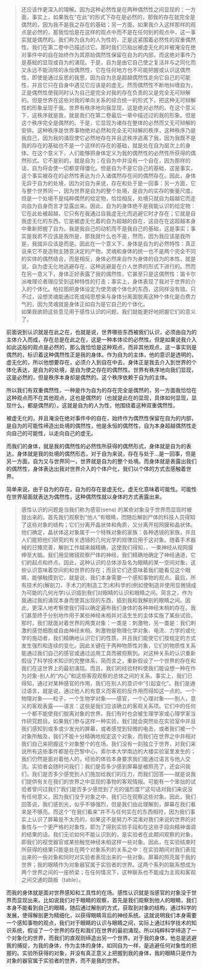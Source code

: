 <blockquote data-pid="m_9VCYzO">还应该作更深入的理解。因为这种必然性是在两种偶然性之间显现的：一方面，事实上，如果我在“在此”的形式下存在是必然的，那我的存在就完全是偶然的，因为我不是我之存在的基础；另一方面，如果我介入这样那样的观点是必然的，那我恰恰是在这样的观点中而不是在任何别的观点中，这一事实就是偶然的。我们称为自为的人为性的，正是这紧围着必然性的双重偶然性。我们在第二卷中已描述过它。那时我们已指出被虚无化的并被淹没在绝对事件中的自在始终作为其原始偶然性保留在自为的内部，而这绝对事件乃是基础的显现或自为的涌现。于是，自为是由它自己使之复活并与之同化而又永远不能消除的永恒偶然性，它在任何地方也不可能把握或认识这偶然性，即使是通过反思的我思，因为自为总是超越偶然性走向它自己的可能性，并且它只在自身中遇见它应该是的虚无。然而偶然性不断地纠缠自为，正是偶然性使我同时认为自己是完全对我的存在负责的又是完全无可辩解的。但是世界在这些对我的单向关系的综合统一的形式下，把这种无可辩解性的形象呈现于我。世界有秩序地向我显现，这是绝对必然的。在这个意义下，这秩序就是我，就是我们在第二卷最后一章中描述过的我的形象。但是这个秩序完全是偶然的。于是，它显现为诸存在整体的必然而又无可辩解的安排。这种秩序是世界事物绝对必然和完全无可辩解的秩序，这种秩序乃是我自己，因为我的涌现使它必然地存在并且这秩序逃离了我，因为我既不是我的存在的基础也不是一个这样的存在的基础，就是处在自为层次上的身体。在这个意义下，人们能够把身体定义为我的偶然性的必然性所获得的偶然形式。它不是别的，就是自为；在自为中并没有一个自在，因为那样的话，自为将会使一切都变得僵化。但是自为不是它自己的基础，这是事实，这个事实被存在的必然性表达为介入诸偶然存在间的偶然存在。因此，身体无异于自为的处境，因为对自为来说，存在和处于是一回事：另一方面，它与整个世界同一，因为世界是自为的整个处境，是自为的实存的衡量尺度。但是一个处境不是纯粹偶然的给定物，恰恰相反，处境只就自为超越它而走向自为自身而言才显露出来。因此，自为的身体绝不是我能认识的给定物：它在此处被超越，它只有在我通过自我虚无化而逃避它时才存在；它就是自我虚无化的东西。它是被虚无化着的自为超越的自在，这自在在这超越本身中重新把握了自为。我是我自己的动机而不是我自己的基础，这是事实；事实是我若不应该是我所是，那我就什么也不是，然而，因为我应该是我所是，我就非应该是而是。因此在一个意义下，身体是自为的必然特性：真正说来它不是造物主随意决定的产物，灵魂和身体的统一也不是两个完全不同的实体的偶然结合，而是相反，身体必然来自作为身体的自为的本性，就是说，自为虚无化地逃避存在，这种逃避是在介人世界的形式下进行的。然而在另一意义下，身体正好表露了我的偶然性，它甚至只是这偶然性：笛卡尔派唯理论者理应受到这种特性的打击；事实上，身体表现了我对于世界的介入的个体化。柏拉图把身体设定为使灵魂个体化的东西，这同样没有错。只不过，设想灵魂能通过死或纯思想来与身体分离面脱离这种个体化是白费力气的，因为灵魂就是身体正如自为是它自己的个体化。<br>如果我欲把这些意见用于感性认识的问题，我们就能更好地把握它们的意义了。</blockquote><p data-pid="7bH1JUj_">前面说到认识就是在此之在，也就是说，世界哪些东西被我们认识，必须由自为的主体介入而成，存在总是在此之在，这是一种本体论的必然性。但是如果说我介入如此这般的观点是必然的，那么我恰恰是这种观点，而非其他观点，这一事实则是偶然的，标识着这种偶然性正是我的身体。作为自为的主体，他的意识是透明的，虚无化的，所以他想要存在，必须介入到自在中去，身体正是我去介入到世界的个体化表达，是自为的处境，是自为使之存在的偶然性。世界有秩序地向我们显现，这是必然的，但是秩序本身却是偶然的。这个秩序依赖于自为的主体。</p><p data-pid="GnAkSxWa">所以我们有双重偶然性，一种是作为自为的存在完全是偶然的，另一方面我恰恰在这种观点而不在其他观点，这也是偶然的（也就是此在的显现，具体如何显现，显现什么，都是偶然的）。这就是自为的人为性，他围绕着这种双重偶然性。</p><p data-pid="yBunsgC-">被虚无化的，并且淹没在绝对事件中的自在，始终作为偶然性保留在自为的内部，是自为的可能性缔造出处境的偶然性，他是永恒的偶然性，自为本身超越偶然性走向自己的可能性，以走向自己的虚无。</p><p data-pid="sJkqyYpd">而我们的身体，就是我的偶然性的必然性所获得的偶然形式，身体就是自为的表达，身体就是我的处境的偶然形态，对于自为来说，存在与处于...是一回事，但是另一方面，自为又与世界同一，世界就是自为的整个处境。而身体就是表露出我们的偶然性，身体表达出我对世界介入的个体户化，我们以个体的方式去感触着世界。</p><p data-pid="Jrn9CTnf">简单来说，由于自为的存在，自为的存在是虚无化，虚无化意味着可能性。可能性在世界层面就表达为偶然性，这种偶然性就以身体的方式表露出来。</p><blockquote data-pid="o_J5HYmm">感性认识的问题是当我们称为感官(sens) 的某些对象没于世界而显现时被提出来的。首先我们观察到“他人”有眼睛，而随后解剖尸体的科技人员得知了这些对象的结构；它们分离开晶状体和角质，又分离开视网膜和晶状体。他们确定，晶状体这对象属于一个特殊对象的家族：各种透镜的家族，并且人们能把他们研究的有关透镜的几何光学的规律应用于这对象。随着手术器械的日臻完善，解剖工作越来越精确，这使我们得知，，一束神经从视网膜伸至大脑。我们用显微镜观察尸体的神经，我们精确地确定了神经通道，它们的起点和终点。因此，这种认识的总体涉及名为眼睛的某一空间对象，这些认识意味着空间的和世界的存在；而且它们还意味着我们能看见这个眼睛，能够触摸到它，就是说，我们本身需要一个感知事物的观点。最后，所有技术的(解剖刀、手术刀的制造工艺)和科学的(例如使制造并使用显微镜成为可能的几何光学)认识插到我们对眼睛的认识和眼睛之间。简言之，作为我通过我的涌现本身而使其出现的东西，插到我和我解剖的眼睛之间。因此，更深人地考察使我们得以确定遍布我们身体的各种神经末梢的存在。我们甚至终于分别地作用于某些神经末梢并对活生生的主体实施了某些试验。那时，我们就面对着世界的两类对象：一类是：刺激物，另一类是：我们刺激的感觉细胞或自由神经末梢。刺激物是物理化学对象、电流、力学的或化学的施动者，我们精确地认识它们的性质，并且我们能使它们按规定的方式发生强烈和连续的变化。因此关键在于两种物质性对象，它们的物质性关系能通过我们自己的感官或通过运用工具而被观察到。对这种关系的认识重新假设了科学技术知识的完整体系，简而言之，重新假设了一个世界的存在和我们在这世界上的最初涌现。而且，我们的经验材料使我们能设想一种在作为对象-别人的“内心”和这些客观观察的总体之间的关系。事实上，我们已得知，通过对某种感官的作用，我们在别人的意识中“引起变化”。我们是通过语言，就是说，通过他人的有意义而客观的反作用而得知这一点的。一个物理对象——粒子，一个生物学对象——感官，一个心理对象——别人，意义的客观表露——语言：这些是我们应该确立的客观关系项。它们中的任何一个都不能使我们脱离对象的世界。我们有时也会被生理学家或心理学家当作研究题目。如果我们参与这样一种实验，我们就会突然处在实验室中并且我们感知到或多或少发光的屏幕，或者感觉到轻微的电击，或者我们被一个对象所触及，我们不能十分精确地规定这个对象，而我们在世界之中并相对我们自己来把握这个对象整个的在场。我们没有一刻独立于世界，对我们来说所有这些事件都是在巴黎中心，索尔本大学南边的大楼实验室里发生的；我们仍然是面对着他人的，经验的体验本身要求我们能通过语言与他人交流。实验者会随时问我们：我们是否多少感到屏幕是被照亮了，还会问我们，我们是否多少感觉到人们施加给我们的压力，而我们回答――就是说我们提供有关在我们的世界之中显现的事物的客观情报。可能有一个笨拙的试验者曾问过我们“我们是否多少感觉到了光的强烈度?”这句话对我们来说没有任何意义，因为我们没于对象之中，我们已在观察这些对象。因此，我们回答说，我们感到光，似乎不够强烈，但是我们由此理解到，屏幕在我们看来是不够亮。而这个“在我们看来”并不与任何实在的东西相符，因为我们事实上认识了屏幕是不太亮的，如果这不是努力不混淆对我们来说的世界的对象性与一个更严格的对象性，即为了得到实验手段和在这些手段向精神谐调的结果的话。我们无论如何不能认识到的，是实验者在此期间观察的对象，即我们的视觉器官或某些触觉神经末梢这样一些对象。因此，在实验结束时所获得的结果只能是处在两个对象系列的关系之中：在实验期间对我们表现出来的一些对象和同时对实验者表现出来的一些对象。屏幕的照亮属于我的世界；我的眼睛作为对象器官属于实验者的世界。这两个系列的联系想成为两个世界之间的一座桥梁；在任何情况下，这种联系也不能成为主观和客观之间交通的跳板（table）。</blockquote><p data-pid="uhOd4TZV">而我的身体就是面对世界感知和工具性的在场。感性认识就是当感官的对象没于世界而显现出来。比如说我们对于眼睛的观察，首先是我们观察到他人的眼睛，我们本身不能看到自己的眼睛，随后通过解剖的方式，获取到对象的结构，通过科学的发展，使得解剖更为精细化，以获得眼睛背后的神经系统。这就说明我们本身需要一个感知事物的观点，我们对于眼睛的认识与眼睛之间，实际上通过科学技术的知识系统，假设了一个世界的存在和我们在世界的最初涌现。所以纯粹科学缔造了一个对象化的世界，而我们的直观则缔造出另一个世界。对于我的身体，他总是逃避我的捕捉，为我的身体，作为主体的身体，如同自为一样，是逃避任何对象性的把握的。实验所获得的对象，并没有真正意义上把握到我的身体，我的眼睛只是作为对象的器官属于实验者的世界，而不是我的世界。</p><p></p>